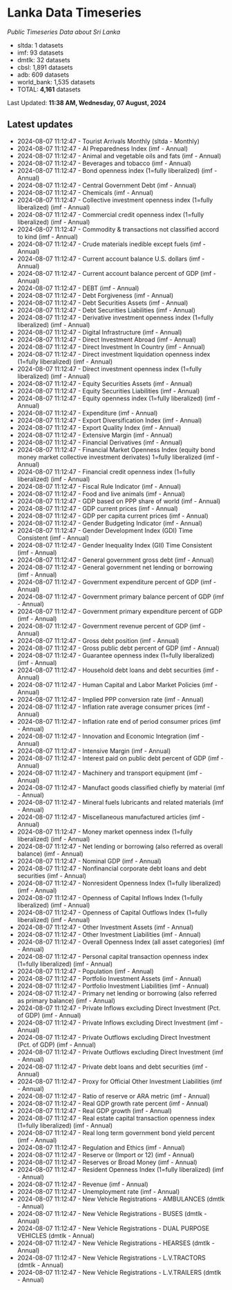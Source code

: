 # Lanka Data Timeseries
*Public Timeseries Data about Sri Lanka*

* sltda: 1 datasets
* imf: 93 datasets
* dmtlk: 32 datasets
* cbsl: 1,891 datasets
* adb: 609 datasets
* world_bank: 1,535 datasets
* TOTAL: **4,161** datasets

Last Updated: **11:38 AM, Wednesday, 07 August, 2024**

## Latest updates

* 2024-08-07 11:12:47 - Tourist Arrivals Monthly (sltda - Monthly)
* 2024-08-07 11:12:47 - AI Preparedness Index (imf - Annual)
* 2024-08-07 11:12:47 - Animal and vegetable oils and fats (imf - Annual)
* 2024-08-07 11:12:47 - Beverages and tobacco (imf - Annual)
* 2024-08-07 11:12:47 - Bond openness index (1=fully liberalized) (imf - Annual)
* 2024-08-07 11:12:47 - Central Government Debt (imf - Annual)
* 2024-08-07 11:12:47 - Chemicals (imf - Annual)
* 2024-08-07 11:12:47 - Collective investment openness index (1=fully liberalized) (imf - Annual)
* 2024-08-07 11:12:47 - Commercial credit openness index (1=fully liberalized) (imf - Annual)
* 2024-08-07 11:12:47 - Commodity & transactions not classified accord to kind (imf - Annual)
* 2024-08-07 11:12:47 - Crude materials inedible except fuels (imf - Annual)
* 2024-08-07 11:12:47 - Current account balance U.S. dollars (imf - Annual)
* 2024-08-07 11:12:47 - Current account balance percent of GDP (imf - Annual)
* 2024-08-07 11:12:47 - DEBT (imf - Annual)
* 2024-08-07 11:12:47 - Debt Forgiveness (imf - Annual)
* 2024-08-07 11:12:47 - Debt Securities Assets (imf - Annual)
* 2024-08-07 11:12:47 - Debt Securities Liabilities (imf - Annual)
* 2024-08-07 11:12:47 - Derivative investment openness index (1=fully liberalized) (imf - Annual)
* 2024-08-07 11:12:47 - Digital Infrastructure (imf - Annual)
* 2024-08-07 11:12:47 - Direct Investment Abroad (imf - Annual)
* 2024-08-07 11:12:47 - Direct Investment In Country (imf - Annual)
* 2024-08-07 11:12:47 - Direct investment liquidation openness index (1=fully liberalized) (imf - Annual)
* 2024-08-07 11:12:47 - Direct investment openness index (1=fully liberalized) (imf - Annual)
* 2024-08-07 11:12:47 - Equity Securities Assets (imf - Annual)
* 2024-08-07 11:12:47 - Equity Securities Liabilities (imf - Annual)
* 2024-08-07 11:12:47 - Equity openness index (1=fully liberalized) (imf - Annual)
* 2024-08-07 11:12:47 - Expenditure (imf - Annual)
* 2024-08-07 11:12:47 - Export Diversification Index (imf - Annual)
* 2024-08-07 11:12:47 - Export Quality Index (imf - Annual)
* 2024-08-07 11:12:47 - Extensive Margin (imf - Annual)
* 2024-08-07 11:12:47 - Financial Derivatives (imf - Annual)
* 2024-08-07 11:12:47 - Financial Market Openness Index (equity bond money market collective investment derivates) 1=fully liberalized (imf - Annual)
* 2024-08-07 11:12:47 - Financial credit openness index (1=fully liberalized) (imf - Annual)
* 2024-08-07 11:12:47 - Fiscal Rule Indicator (imf - Annual)
* 2024-08-07 11:12:47 - Food and live animals (imf - Annual)
* 2024-08-07 11:12:47 - GDP based on PPP share of world (imf - Annual)
* 2024-08-07 11:12:47 - GDP current prices (imf - Annual)
* 2024-08-07 11:12:47 - GDP per capita current prices (imf - Annual)
* 2024-08-07 11:12:47 - Gender Budgeting Indicator (imf - Annual)
* 2024-08-07 11:12:47 - Gender Development Index (GDI) Time Consistent (imf - Annual)
* 2024-08-07 11:12:47 - Gender Inequality Index (GII) Time Consistent (imf - Annual)
* 2024-08-07 11:12:47 - General government gross debt (imf - Annual)
* 2024-08-07 11:12:47 - General government net lending or borrowing (imf - Annual)
* 2024-08-07 11:12:47 - Government expenditure percent of GDP (imf - Annual)
* 2024-08-07 11:12:47 - Government primary balance percent of GDP (imf - Annual)
* 2024-08-07 11:12:47 - Government primary expenditure percent of GDP (imf - Annual)
* 2024-08-07 11:12:47 - Government revenue percent of GDP (imf - Annual)
* 2024-08-07 11:12:47 - Gross debt position (imf - Annual)
* 2024-08-07 11:12:47 - Gross public debt percent of GDP (imf - Annual)
* 2024-08-07 11:12:47 - Guarantee openness index (1=fully liberalized) (imf - Annual)
* 2024-08-07 11:12:47 - Household debt loans and debt securities (imf - Annual)
* 2024-08-07 11:12:47 - Human Capital and Labor Market Policies (imf - Annual)
* 2024-08-07 11:12:47 - Implied PPP conversion rate (imf - Annual)
* 2024-08-07 11:12:47 - Inflation rate average consumer prices (imf - Annual)
* 2024-08-07 11:12:47 - Inflation rate end of period consumer prices (imf - Annual)
* 2024-08-07 11:12:47 - Innovation and Economic Integration (imf - Annual)
* 2024-08-07 11:12:47 - Intensive Margin (imf - Annual)
* 2024-08-07 11:12:47 - Interest paid on public debt percent of GDP (imf - Annual)
* 2024-08-07 11:12:47 - Machinery and transport equipment (imf - Annual)
* 2024-08-07 11:12:47 - Manufact goods classified chiefly by material (imf - Annual)
* 2024-08-07 11:12:47 - Mineral fuels lubricants and related materials (imf - Annual)
* 2024-08-07 11:12:47 - Miscellaneous manufactured articles (imf - Annual)
* 2024-08-07 11:12:47 - Money market openness index (1=fully liberalized) (imf - Annual)
* 2024-08-07 11:12:47 - Net lending or borrowing (also referred as overall balance) (imf - Annual)
* 2024-08-07 11:12:47 - Nominal GDP (imf - Annual)
* 2024-08-07 11:12:47 - Nonfinancial corporate debt loans and debt securities (imf - Annual)
* 2024-08-07 11:12:47 - Nonresident Openness Index (1=fully liberalized) (imf - Annual)
* 2024-08-07 11:12:47 - Openness of Capital Inflows Index (1=fully liberalized) (imf - Annual)
* 2024-08-07 11:12:47 - Openness of Capital Outflows Index (1=fully liberalized) (imf - Annual)
* 2024-08-07 11:12:47 - Other Investment Assets (imf - Annual)
* 2024-08-07 11:12:47 - Other Investment Liabilities (imf - Annual)
* 2024-08-07 11:12:47 - Overall Openness Index (all asset categories) (imf - Annual)
* 2024-08-07 11:12:47 - Personal capital transaction openness index (1=fully liberalized) (imf - Annual)
* 2024-08-07 11:12:47 - Population (imf - Annual)
* 2024-08-07 11:12:47 - Portfolio Investment Assets (imf - Annual)
* 2024-08-07 11:12:47 - Portfolio Investment Liabilities (imf - Annual)
* 2024-08-07 11:12:47 - Primary net lending or borrowing (also referred as primary balance) (imf - Annual)
* 2024-08-07 11:12:47 - Private Inflows excluding Direct Investment (Pct. of GDP) (imf - Annual)
* 2024-08-07 11:12:47 - Private Inflows excluding Direct Investment (imf - Annual)
* 2024-08-07 11:12:47 - Private Outflows excluding Direct Investment (Pct. of GDP) (imf - Annual)
* 2024-08-07 11:12:47 - Private Outflows excluding Direct Investment (imf - Annual)
* 2024-08-07 11:12:47 - Private debt loans and debt securities (imf - Annual)
* 2024-08-07 11:12:47 - Proxy for Official Other Investment Liabilities (imf - Annual)
* 2024-08-07 11:12:47 - Ratio of reserve or ARA metric (imf - Annual)
* 2024-08-07 11:12:47 - Real GDP growth rate percent (imf - Annual)
* 2024-08-07 11:12:47 - Real GDP growth (imf - Annual)
* 2024-08-07 11:12:47 - Real estate capital transaction openness index (1=fully liberalized) (imf - Annual)
* 2024-08-07 11:12:47 - Real long term government bond yield percent (imf - Annual)
* 2024-08-07 11:12:47 - Regulation and Ethics (imf - Annual)
* 2024-08-07 11:12:47 - Reserve or (Import or 12) (imf - Annual)
* 2024-08-07 11:12:47 - Reserves or Broad Money (imf - Annual)
* 2024-08-07 11:12:47 - Resident Openness Index (1=fully liberalized) (imf - Annual)
* 2024-08-07 11:12:47 - Revenue (imf - Annual)
* 2024-08-07 11:12:47 - Unemployment rate (imf - Annual)
* 2024-08-07 11:12:47 - New Vehicle Registrations - AMBULANCES (dmtlk - Annual)
* 2024-08-07 11:12:47 - New Vehicle Registrations - BUSES (dmtlk - Annual)
* 2024-08-07 11:12:47 - New Vehicle Registrations - DUAL PURPOSE VEHICLES (dmtlk - Annual)
* 2024-08-07 11:12:47 - New Vehicle Registrations - HEARSES (dmtlk - Annual)
* 2024-08-07 11:12:47 - New Vehicle Registrations - L.V.TRACTORS (dmtlk - Annual)
* 2024-08-07 11:12:47 - New Vehicle Registrations - L.V.TRAILERS (dmtlk - Annual)